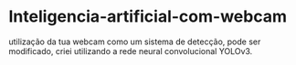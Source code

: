 # Inteligencia-artificial-com-webcam
utilização da tua webcam como um sistema de detecção, pode ser modificado, criei utilizando a rede neural convolucional YOLOv3. 

